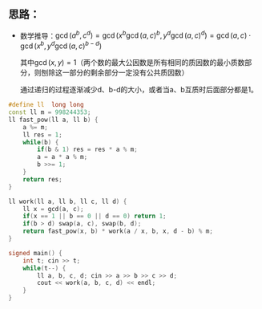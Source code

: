 ## 思路：

- 数学推导：$\operatorname{\mathrm{gcd}}\left(a^{b},c^{d}\right)=\operatorname{\mathrm{gcd}}\left (x^{b}\operatorname{\mathrm{gcd}}\left(a,c\right)^{b},y^{d}\operatorname{\mathrm{gcd}} \left(a,c\right)^{d}\right)=\operatorname{\mathrm{gcd}}\left(a,c\right)\cdot\operatorname{\mathrm{gcd}} \left(x^{b},y^{d}\operatorname{\mathrm{gcd}}\left(a,c\right)^{b-d}\right)$

  其中$\operatorname{\mathrm{gcd}}\left(x,y\right)=1$（两个数的最大公因数是所有相同的质因数的最小质数部分，则刨除这一部分的剩余部分一定没有公共质因数）

  通过递归的过程逐渐减少d、b-d的大小，或者当a、b互质时后面部分都是1。

```cpp
#define ll  long long
const ll m = 998244353;
ll fast_pow(ll a, ll b) {
	a %= m;
	ll res = 1;
	while(b) {
		if(b & 1) res = res * a % m;
		a = a * a % m;
		b >>= 1;
	}
	return res;
}

ll work(ll a, ll b, ll c, ll d) {
	ll x = gcd(a, c);
	if(x == 1 || b == 0 || d == 0) return 1;
	if(b > d) swap(a, c), swap(b, d);
	return fast_pow(x, b) * work(a / x, b, x, d - b) % m;
}

signed main() {
	int t; cin >> t;
	while(t--) {
		ll a, b, c, d; cin >> a >> b >> c >> d;
		cout << work(a, b, c, d) << endl;
	}
}
```